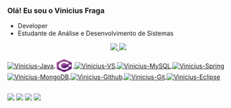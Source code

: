 ### Olá! Eu sou o Vinicius Fraga


- Developer 
- Estudante de Análise e Desenvolvimento de Sistemas
<div align="center">
  <a href="https://github.com/viniciussfraga">
  <img height="150em" src="https://github-readme-stats.vercel.app/api?username=viniciussfraga&show_icons=true&theme=cobalt&include_all_commits=true&count_private=true"/>
  <img height="150em" src="https://github-readme-stats.vercel.app/api/top-langs/?username=viniciussfraga&layout=compact&langs_count=7&theme=cobalt"/>
</div>
 
<div style="display: inline_block"><br>
  <img align="center" alt="Vinicius-Java" height="30" width="40" src="https://cdn.jsdelivr.net/gh/devicons/devicon/icons/java/java-original.svg"/>
  <img align="center" alt="Vinicius-C#" height="30" width="40" src="https://raw.githubusercontent.com/devicons/devicon/master/icons/csharp/csharp-original.svg"/>
  <img align="center" alt="Vinicius-VS" height="30" width="40" src="https://camo.githubusercontent.com/5fa137d222dde7b69acd22c6572a065ce3656e6ffa1f5e88c1b5c7a935af3cc6/68747470733a2f2f63646e2e6a7364656c6976722e6e65742f67682f64657669636f6e732f64657669636f6e2f69636f6e732f7673636f64652f7673636f64652d6f726967696e616c2e737667"/>
  <img align="center" alt="Vinicius-MySQL" height="30" width="40" src="https://cdn.jsdelivr.net/gh/devicons/devicon/icons/mysql/mysql-original-wordmark.svg"/>
  <img align="center" alt="Vinicius-Spring" height="30" width="40" src="https://cdn.jsdelivr.net/gh/devicons/devicon/icons/spring/spring-original-wordmark.svg"/>
  <img align="center" alt="Vinicius-MongoDB" height="30" width="40" src="https://cdn.jsdelivr.net/gh/devicons/devicon/icons/mongodb/mongodb-original-wordmark.svg" />
  <img align="center" alt="Vinicius-Github" height="30" width="40" src="https://cdn.jsdelivr.net/gh/devicons/devicon/icons/github/github-original.svg"/>
  <img align="center" alt="Vinicius-Git" height="30" width="40" src="https://cdn.jsdelivr.net/gh/devicons/devicon/icons/git/git-original-wordmark.svg"/>
  <img align="center" alt="Vinicius-Eclipse" height="30" width="30" src="https://www.eclipse.org/downloads/assets/public/images/logo-eclipse.png"/>
  


  </div>
  
##

<div> 
  <a href="https://instagram.com/viniciusfrg_" target="_blank"><img src="https://img.shields.io/badge/-Instagram-%23E4405F?style=for-the-badge&logo=instagram&logoColor=white" target="_blank"></a>
 <a href="https://discord.gg/" target="_blank"><img src="https://img.shields.io/badge/Discord-7289DA?style=for-the-badge&logo=discord&logoColor=white" target="_blank"></a> 
  <a href = "mailto:viniciusfrg@outlook.com.br"><img src="https://img.shields.io/badge/-Gmail-%23333?style=for-the-badge&logo=gmail&logoColor=white" target="_blank"></a>
  <a href="https://www.linkedin.com/in/vinicius-fraga-1974b1249/" target="_blank"><img src="https://img.shields.io/badge/-LinkedIn-%230077B5?style=for-the-badge&logo=linkedin&logoColor=white" target="_blank"></a> 
  
</div>

